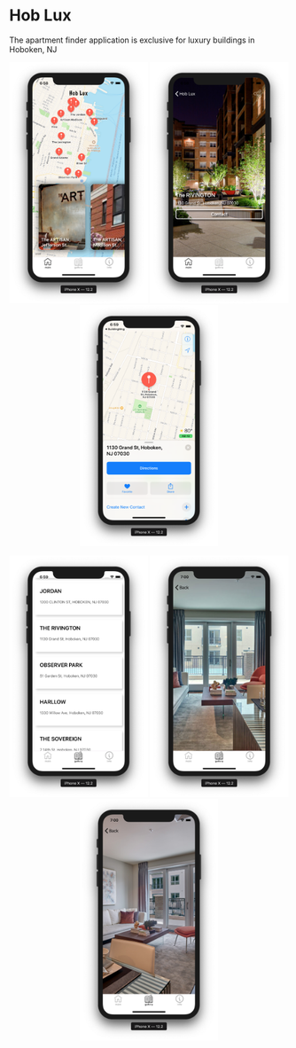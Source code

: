 # Hob Lux

The apartment finder application is exclusive for luxury buildings in Hoboken, NJ

<p align="center">
    <img src="/img/main.png" width="250"> <img src="/img/two.png" width="250"> <img src="/img/map.png" width="250">
</p>
<p align="center">
    <img src="/img/list.png" width="250"> <img src="/img/three.png" width="250"> <img src="/img/four.png" width="250">
</p>

